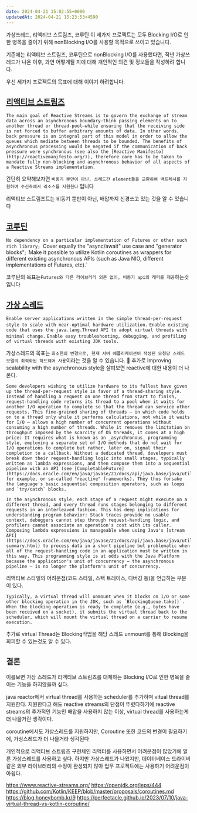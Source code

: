 ```yaml
---
date: 2024-04-21 15:02:55+0000
updatedAt: 2024-04-21 15:23:53+4590
---
```

가상쓰레드, 리액티브 스트림즈, 코루틴 이 세가지 프로젝트는 모두 Blocking I/O로 인한 병목을 줄이기 위해 nonBlocking I/O를 사용할 목적으로 쓰이고 있습니다.

기존에는 리액티브 스트림즈, 코루틴으로 nonBlocking I/O를 사용했다면, 작년 가상쓰레드가 나온 이후, 과연 어떻게될 지에 대해 개인적인 의견 및 정보들을 작성하려 합니다.

우선 세가지 프로젝트의 목표에 대해 이야기 하려합니다.
## [리액티브 스트림즈](https://www.reactive-streams.org/)

`The main goal of Reactive Streams is to govern the exchange of stream data across an asynchronous boundary—think passing elements on to another thread or thread-pool—while ensuring that the receiving side is not forced to buffer arbitrary amounts of data. In other words, back pressure is an integral part of this model in order to allow the queues which mediate between threads to be bounded. The benefits of asynchronous processing would be negated if the communication of back pressure were synchronous (see also the [Reactive Manifesto](http://reactivemanifesto.org/)), therefore care has to be taken to mandate fully non-blocking and asynchronous behavior of all aspects of a Reactive Streams implementation.`

간단히 요약해보자면
`비동기 뿐만이 아닌, 쓰레드간 element들을 교환하여 백프레셔를 지원하여 수신측에서 리소스를 지원한다`
입니다

리액티브 스트림즈트는 비동기 뿐만이 아닌, 배압까지 신경쓰고 있는 것을 알 수 있습니다

## [코루틴](https://github.com/Kotlin/KEEP/blob/master/proposals/coroutines.md)

`No dependency on a particular implementation of Futures or other such rich library;
`Cover equally the "async/await" use case and "generator blocks";`
`Make it possible to utilize Kotlin coroutines as wrappers for different existing asynchronous APIs (such as Java NIO, different implementations of Futures, etc).`

코루틴의 목표는`Futures와 다른 라이브러리 의존 없이, 비동기 api의 래퍼를 제공`하는것 입니다

## [가상 스레드](https://openjdk.org/jeps/444)

`Enable server applications written in the simple thread-per-request style to scale with near-optimal hardware utilization.`
`Enable existing code that uses the java.lang.Thread API to adopt virtual threads with minimal change.`
`Enable easy troubleshooting, debugging, and profiling of virtual threads with existing JDK tools.`

가상스레드의 목표는 `최소한의 변경으로, 현재 서버 애플리케이션이 작성된 요청당 스레드 모델의 최적화된 하드웨어 사용`이라는 것을 알 수 있습니다.

추가로 Improving scalability with the asynchronous style을 살펴보면 reactive에 대한 내용이 더 나온다.
```
Some developers wishing to utilize hardware to its fullest have given up the thread-per-request style in favor of a thread-sharing style. Instead of handling a request on one thread from start to finish, request-handling code returns its thread to a pool when it waits for another I/O operation to complete so that the thread can service other requests. This fine-grained sharing of threads — in which code holds on to a thread only while it performs calculations, not while it waits for I/O — allows a high number of concurrent operations without consuming a high number of threads. While it removes the limitation on throughput imposed by the scarcity of OS threads, it comes at a high price: It requires what is known as an _asynchronous_ programming style, employing a separate set of I/O methods that do not wait for I/O operations to complete but rather, later on, signal their completion to a callback. Without a dedicated thread, developers must break down their request-handling logic into small stages, typically written as lambda expressions, and then compose them into a sequential pipeline with an API (see [CompletableFuture](https://docs.oracle.com/en/java/javase/21/docs/api/java.base/java/util/concurrent/CompletableFuture.html), for example, or so-called "reactive" frameworks). They thus forsake the language's basic sequential composition operators, such as loops and `try/catch` blocks.

In the asynchronous style, each stage of a request might execute on a different thread, and every thread runs stages belonging to different requests in an interleaved fashion. This has deep implications for understanding program behavior: Stack traces provide no usable context, debuggers cannot step through request-handling logic, and profilers cannot associate an operation's cost with its caller. Composing lambda expressions is manageable when using Java's [stream API](https://docs.oracle.com/en/java/javase/21/docs/api/java.base/java/util/stream/package-summary.html) to process data in a short pipeline but problematic when all of the request-handling code in an application must be written in this way. This programming style is at odds with the Java Platform because the application's unit of concurrency — the asynchronous pipeline — is no longer the platform's unit of concurrency.
```
리액티브 스타일의 어려운점(코드 스타일, 스택 트레이스, 디버깅 등)을 언급하는 부분이 있다.

```
Typically, a virtual thread will unmount when it blocks on I/O or some other blocking operation in the JDK, such as `BlockingQueue.take()`. When the blocking operation is ready to complete (e.g., bytes have been received on a socket), it submits the virtual thread back to the scheduler, which will mount the virtual thread on a carrier to resume execution.
```
추가로 virtual Thread는 Blocking작업을 해당 스레드 unmount를 통해 Blocking을 회피할 수 있는것도 알 수 있다.

## 결론
이를보면 가상 스레드가 리액티브 스트림즈를 대체하는 Blocking I/O로 인한 병목을 줄이는 기능을 하지않을까 싶다.

java reactor에서 virtual thread를 사용하는 scheduler를 추가하며 vitual thread를 지원한다.
지원한다고 해도 reactive streams의 단점이 뚜렸다하기에 reactive streams의 추가적인 기능인 배압을 사용하지 않는 이상, virtual thread를 사용하는게 더 나을거란 생각이다.

coroutine에서도 가상스레드를 지원하지만, Coroutine 또한 코드의 변경이 필요하기에, 가상스레드가 더 나을거라 생각된다

개인적으로 리액티브 스트림즈 구현체인 리액터를 사용하면서 어려운점이 많았기에 얼른 가상스레드를 사용하고 싶다.
하지만 가상스레드가 나왔지만, 데이터베이스 드라이버 같은 외부 라이브러리의 수정이 완성되지 않아 업무 프로젝트에는 사용하기 어려운점이 아쉽다.

https://www.reactive-streams.org/
https://openjdk.org/jeps/444
https://github.com/Kotlin/KEEP/blob/master/proposals/coroutines.md
https://blog.honeybomb.kr/9
https://perfectacle.github.io/2023/07/10/java-virtual-thread-vs-kotlin-coroutine/